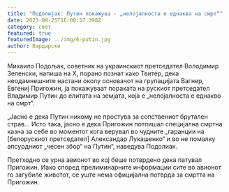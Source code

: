 ```yaml
---
title: "Подолијак: Путин покажува - „нелојалноста е еднаква на смрт“"
date: 2023-08-25T16:00:57.398Z
category: свет
featured: true
featuredImage: ../img/6-putin.jpg
author: Вардарски
---
```

Михаило Подољак, советник на украинскиот претседател Володимир Зеленски, напиша на Х, порано познат како Твитер, дека неодамнешните настани околу основачот на групацијата Вагнер, Евгениј Пригожин, ја покажуваат пораката на рускиот претседател Владимир Путин до елитата на земјата, која е „нелојалноста е еднакво на смрт“.

„Јасно е дека Путин никому не простува за сопствениот брутален страв... Исто така, јасно е дека Пригожин потпишал специјална смртна казна за себе во моментот кога верувал во чудните „гаранции на \[белорускиот претседател] Александар Лукашенко“ и во не помалку апсурдниот „чесен збор“ на Путин“, наведува Подолиак.

Претходно се урна авионот во кој беше потврдено дека патувал Пригожин. Иако според прелиминарните информации сите во авионот го загубиле животот, се уште нема официјална потврда за смртта на Пригожин.